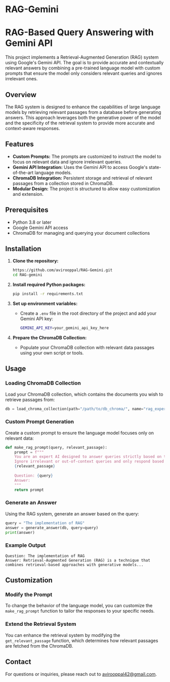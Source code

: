 # RAG-Gemini

# RAG-Based Query Answering with Gemini API

This project implements a Retrieval-Augmented Generation (RAG) system using Google's Gemini API. The goal is to provide accurate and contextually relevant answers by combining a pre-trained language model with custom prompts that ensure the model only considers relevant queries and ignores irrelevant ones.

## Overview

The RAG system is designed to enhance the capabilities of large language models by retrieving relevant passages from a database before generating answers. This approach leverages both the generative power of the model and the specificity of the retrieval system to provide more accurate and context-aware responses.

## Features

- **Custom Prompts:** The prompts are customized to instruct the model to focus on relevant data and ignore irrelevant queries.
- **Gemini API Integration:** Uses the Gemini API to access Google's state-of-the-art language models.
- **ChromaDB Integration:** Persistent storage and retrieval of relevant passages from a collection stored in ChromaDB.
- **Modular Design:** The project is structured to allow easy customization and extension.

## Prerequisites

- Python 3.8 or later
- Google Gemini API access
- ChromaDB for managing and querying your document collections

## Installation

1. **Clone the repository:**
   ```bash
   https://github.com/avirooppal/RAG-Gemini.git
   cd RAG-gemini
   ```

2. **Install required Python packages:**
   ```bash
   pip install -r requirements.txt
   ```

3. **Set up environment variables:**

   - Create a `.env` file in the root directory of the project and add your Gemini API key:

     ```bash
     GEMINI_API_KEY=your_gemini_api_key_here
     ```

4. **Prepare the ChromaDB Collection:**
   - Populate your ChromaDB collection with relevant data passages using your own script or tools.

## Usage

### Loading ChromaDB Collection

Load your ChromaDB collection, which contains the documents you wish to retrieve passages from:

```python
db = load_chroma_collection(path="/path/to/db_chroma/", name="rag_experiment")
```

### Custom Prompt Generation

Create a custom prompt to ensure the language model focuses only on relevant data:

```python
def make_rag_prompt(query, relevant_passage):
    prompt = f"""
    You are an expert AI designed to answer queries strictly based on the provided information.
    Ignore irrelevant or out-of-context queries and only respond based on the following passage:
    {relevant_passage}
    
    Question: {query}
    Answer:
    """
    return prompt
```

### Generate an Answer

Using the RAG system, generate an answer based on the query:

```python
query = "The implementation of RAG"
answer = generate_answer(db, query=query)
print(answer)
```

### Example Output

```text
Question: The implementation of RAG
Answer: Retrieval-Augmented Generation (RAG) is a technique that combines retrieval-based approaches with generative models...
```

## Customization

### Modify the Prompt

To change the behavior of the language model, you can customize the `make_rag_prompt` function to tailor the responses to your specific needs.

### Extend the Retrieval System

You can enhance the retrieval system by modifying the `get_relevant_passage` function, which determines how relevant passages are fetched from the ChromaDB.

## Contact

For questions or inquiries, please reach out to avirooppal42@gmail.com.
